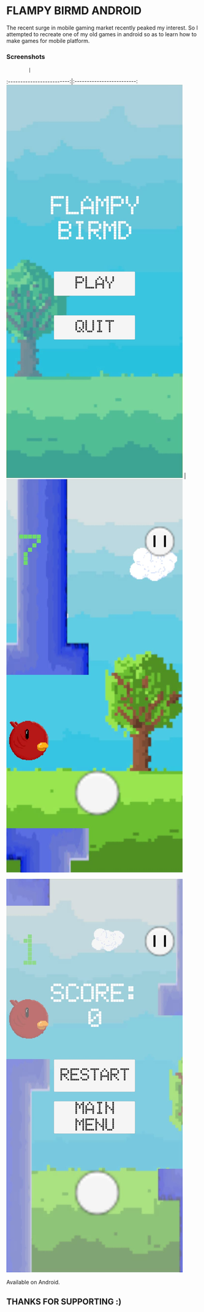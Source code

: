 # FLAMPY BIRMD ANDROID

The recent surge in mobile gaming market recently peaked my interest. So I attempted to recreate one of my old games in android so as to learn how to make games for mobile platform. 

### Screenshots

            |  
:-------------------------:|:-------------------------:
![Title screen](https://github.com/pervelaHemanth23/FlampyBirmdAndroid/blob/main/Screenshots/1.jpg) |  ![Gameplay](https://github.com/pervelaHemanth23/FlampyBirmdAndroid/blob/main/Screenshots/2.jpg)


![GameOverScreen](https://github.com/pervelaHemanth23/FlampyBirmdAndroid/blob/main/Screenshots/3.jpg)

Available on Android.

## THANKS FOR SUPPORTING :)
